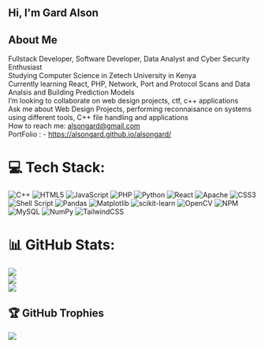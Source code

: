 ## Hi, I'm Gard Alson

<!--**alsongard/alsongard** is a ✨ _special_ ✨ repository because its `README.md` (this file) appears on your GitHub profile.

Here are some ideas to get you started:
-->
## About Me
Fullstack Developer, Software Developer, Data Analyst and Cyber Security Enthusiast  
Studying Computer Science in Zetech University in Kenya  
Currently learning React, PHP, Network, Port and Protocol Scans and Data Analsis and Building Prediction Models  
I’m looking to collaborate on web design projects, ctf, c++ applications  
Ask me about Web Design Projects, performing reconnaisance on systems using different tools, C++ file handling and applications  
How to reach me: alsongard@gmail.com  
PortFolio : - https://alsongard.github.io/alsongard/


# 💻 Tech Stack:
![C++](https://img.shields.io/badge/c++-%2300599C.svg?style=for-the-badge&logo=c%2B%2B&logoColor=white) ![HTML5](https://img.shields.io/badge/html5-%23E34F26.svg?style=for-the-badge&logo=html5&logoColor=white) ![JavaScript](https://img.shields.io/badge/javascript-%23323330.svg?style=for-the-badge&logo=javascript&logoColor=%23F7DF1E) ![PHP](https://img.shields.io/badge/php-%23777BB4.svg?style=for-the-badge&logo=php&logoColor=white) ![Python](https://img.shields.io/badge/python-3670A0?style=for-the-badge&logo=python&logoColor=ffdd54) ![React](https://img.shields.io/badge/react-%2320232a.svg?style=for-the-badge&logo=react&logoColor=%2361DAFB) ![Apache](https://img.shields.io/badge/apache-%23D42029.svg?style=for-the-badge&logo=apache&logoColor=white) ![CSS3](https://img.shields.io/badge/css3-%231572B6.svg?style=for-the-badge&logo=css3&logoColor=white) ![Shell Script](https://img.shields.io/badge/shell_script-%23121011.svg?style=for-the-badge&logo=gnu-bash&logoColor=white) ![Pandas](https://img.shields.io/badge/pandas-%23150458.svg?style=for-the-badge&logo=pandas&logoColor=white) ![Matplotlib](https://img.shields.io/badge/Matplotlib-%23ffffff.svg?style=for-the-badge&logo=Matplotlib&logoColor=black) ![scikit-learn](https://img.shields.io/badge/scikit--learn-%23F7931E.svg?style=for-the-badge&logo=scikit-learn&logoColor=white) ![OpenCV](https://img.shields.io/badge/opencv-%23white.svg?style=for-the-badge&logo=opencv&logoColor=white) ![NPM](https://img.shields.io/badge/NPM-%23CB3837.svg?style=for-the-badge&logo=npm&logoColor=white) ![MySQL](https://img.shields.io/badge/mysql-4479A1.svg?style=for-the-badge&logo=mysql&logoColor=white) ![NumPy](https://img.shields.io/badge/numpy-%23013243.svg?style=for-the-badge&logo=numpy&logoColor=white) ![TailwindCSS]()

# 📊 GitHub Stats:
![](https://github-readme-stats.vercel.app/api?username=alsongard&theme=dark&hide_border=false&include_all_commits=false&count_private=false)<br/>
![](https://github-readme-streak-stats.herokuapp.com/?user=alsongard&theme=dark&hide_border=false)<br/>
![](https://github-readme-stats.vercel.app/api/top-langs/?username=alsongard&theme=dark&hide_border=false&include_all_commits=false&count_private=false&layout=compact)

## 🏆 GitHub Trophies
![](https://github-profile-trophy.vercel.app/?username=alsongard&theme=radical&no-frame=false&no-bg=true&margin-w=4)


<!-- ---
[![](https://visitcount.itsvg.in/api?id=alsongard&icon=0&color=1)](https://visitcount.itsvg.in) -->

<!-- Proudly created with GPRM ( https://gprm.itsvg.in ) -->


